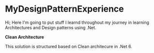 # MyDesignPatternExperience

Hi;
Here I'm going to put stuff I learnd throughout my journey in learning Architectures and Design patterns using .Net.


**Clean Architecture**

This solution is structured based on Clean architecure in .Net 6.

